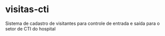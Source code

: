 # visitas-cti
Sistema de cadastro de visitantes para controle de entrada e saída para o setor de CTI do hospital

